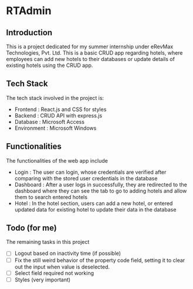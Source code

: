 # RTAdmin

## Introduction

This is a project dedicated for my summer internship under eRevMax Technologies, Pvt. Ltd. This is a basic CRUD app regarding hotels, where employees can add new hotels to their databases or update details of existing hotels using the CRUD app.

## Tech Stack

The tech stack involved in the project is:

- Frontend : React.js and CSS for styles
- Backend : CRUD API with express.js
- Database : Microsoft Access
- Environment : Microsoft Windows

## Functionalities

The functionalities of the web app include

- Login : The user can login, whose credentials are verified after comparing with the stored user credentials in the database
- Dashboard : After a user logs in successfully, they are redirected to the dashboard where they can see the tab to go to adding hotels and allow them to search entered hotels
- Hotel : In the hotel section, users can add a new hotel, or entered updated data for existing hotel to update their data in the database

## Todo (for me)

The remaining tasks in this project

- [ ] Logout based on inactivity time (if possible)
- [ ] Fix the still weird behavior of the property code field, setting it to clear out the input when value is deselected.
- [ ] Select field required not working
- [ ] Styles (very important)
